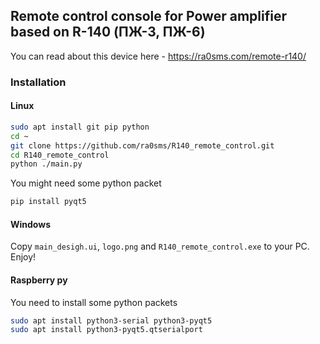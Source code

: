 ## Remote control console for Power amplifier based on R-140 (ПЖ-3, ПЖ-6)

You can read about this device here - https://ra0sms.com/remote-r140/

### Installation

#### Linux

```bash
sudo apt install git pip python
cd ~
git clone https://github.com/ra0sms/R140_remote_control.git
cd R140_remote_control
python ./main.py
```

You might need some python packet

```bash
pip install pyqt5 
```

#### Windows

Copy `main_desigh.ui`, `logo.png` and `R140_remote_control.exe` to your PC. Enjoy!

#### Raspberry py

You need to install some python packets
```bash
sudo apt install python3-serial python3-pyqt5
sudo apt install python3-pyqt5.qtserialport
```
